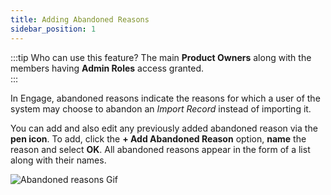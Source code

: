 ```yaml
---
title: Adding Abandoned Reasons
sidebar_position: 1
---
```


:::tip Who can use this feature?
The main **Product Owners** along with the members having **Admin Roles** access granted.  
:::

In Engage, abandoned reasons indicate the reasons for which a user of the system may choose to abandon an *Import Record* instead of importing it. 

You can add and also edit any previously added abandoned reason via the **pen icon**. To add, click the **+ Add Abandoned Reason** option, **name** the reason and select **OK**. All abandoned reasons appear in the form of a list along with their names.

![Abandoned reasons Gif](./add-abandoned-reason.gif)
